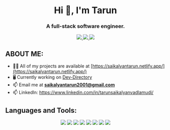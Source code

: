 <div id="header" align="center">
  <h1>Hi 👋, I'm Tarun</h1>
  <h3>A full-stack software engineer.</h3>
  <a href="https://www.linkedin.com/in/tarunsaikalyanvadlamudi/" target="_blank">
    <img src="https://img.shields.io/static/v1?label=|&message=LINKEDIN&color=aaceb8&style=flat&logo=linkedin"/>
  </a>
  <a href="https://saikalyantarun.netlify.app/" target="_blank">
    <img src="https://img.shields.io/static/v1?label=|&message=WEBSITE&color=aaceb8&style=flat"/>
  </a>
  <a href="mailto:saikalyantarun2001@gmail.com" target="_blank">
    <img src="https://img.shields.io/static/v1?label=|&message=MAIL&color=aaceb8&style=flat&logo=gmail"/>
  </a>
</div>

## ABOUT ME:

- 👨‍💻 All of my projects are available at [https://saikalyantarun.netlify.app/](https://saikalyantarun.netlify.app/)
- 🖥️ Currently working on [Dev-Directory](https://github.com/timmyichen/dev-directory)
- 📫 Email me at **saikalyantarun2001@gmail.com**
- 📫 LinkedIn: https://www.linkedin.com/in/tarunsaikalyanvadlamudi/

## Languages and Tools:

<p align="center">
<img src="https://img.shields.io/static/v1?label=|&message=REACT.JS&color=aaceb8&style=flat&logo=react"/>
<img src="https://img.shields.io/static/v1?label=|&message=JAVASCRIPT&color=aaceb8&style=flat&logo=javascript"/>
<img src="https://img.shields.io/static/v1?label=|&message=NODEJS&color=aaceb8&style=flat&logo="/> 
<img src="https://img.shields.io/static/v1?label=|&message=MONGO-DB&color=aaceb8&style=flat&logo=mongodb"/>
<img src="https://img.shields.io/static/v1?label=|&message=EXPRESS&color=aaceb8&style=flat&logo=express"/>
<img src="https://img.shields.io/static/v1?label=|&message=HTML5&color=aaceb8&style=flat&logo=html5"/>
<img src="https://img.shields.io/static/v1?label=|&message=CSS3&color=aaceb8&style=flat&logo=css3"/> 
<img src="https://img.shields.io/static/v1?label=|&message=GIT&color=aaceb8&style=flat&logo=git"/> 

</p>

